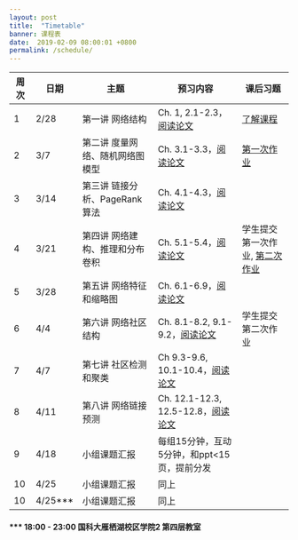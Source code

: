 ```yaml
---
layout: post
title:  "Timetable"
banner: 课程表
date:  2019-02-09 08:00:01 +0800
permalink: /schedule/
---
```



周次|日期|主题|预习内容|课后习题
-------|------|------|------------|------------
1 |2/28|第一讲 网络结构|Ch. 1, 2.1-2.3，[阅读论文](https://tjluo-ucas.github.io/ns/books/#lecture-1)|[了解课程](https://tjluo-ucas.github.io/ns)
2 |3/7|第二讲 度量网络、随机网络图模型|Ch. 3.1-3.3，[阅读论文](https://tjluo-ucas.github.io/ns/books/#lecture-2)|[第一次作业](https://tjluo-ucas.github.io/ns/assignment/#a1)
3 |3/14|第三讲 链接分析、PageRank算法|Ch. 4.1-4.3，[阅读论文](https://tjluo-ucas.github.io/ns/books/#lecture-3)|	
4 |3/21|第四讲 网络建构、推理和分布卷积|Ch. 5.1-5.4，[阅读论文](https://tjluo-ucas.github.io/ns/books/#lecture-4)|学生提交第一次作业, [第二次作业](https://tjluo-ucas.github.io/ns/assignment/#a2)
5 |3/28|第五讲 网络特征和缩略图|Ch. 6.1-6.9，[阅读论文](https://tjluo-ucas.github.io/ns/books/#lecture-5)|
6 |4/4|第六讲 网络社区结构|Ch. 8.1-8.2, 9.1-9.2，[阅读论文](https://tjluo-ucas.github.io/ns/books/#lecture-6)|学生提交第二次作业
7 |4/7|第七讲 社区检测和聚类|Ch 9.3-9.6, 10.1-10.4，[阅读论文](https://tjluo-ucas.github.io/ns/books/#lecture-7)|
8 |4/11|第八讲 网络链接预测|Ch. 12.1-12.3, 12.5-12.8，[阅读论文](https://tjluo-ucas.github.io/ns/books/#lecture-8)|
9 |4/18|小组课题汇报|每组15分钟，互动5分钟，和ppt<15页，提前分发|	
10|4/25|小组课题汇报|同上|
10|4/25***|小组课题汇报|同上|


#### *** 18:00 - 23:00 国科大雁栖湖校区学院2 第四层教室